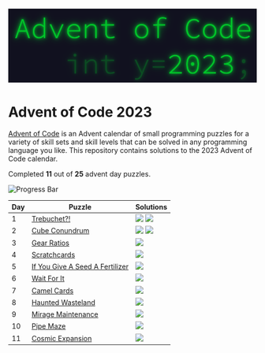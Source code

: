 <p align="center">
    <img alt="Advent of Code 2023 Logo" src="docs/img/logo.png" width=600 />
</p>

# Advent of Code 2023

[Advent of Code](https://adventofcode.com) is an Advent calendar of small programming puzzles for a variety of skill sets and skill levels that can be solved in any programming language you like. This repository contains solutions to the 2023 Advent of Code calendar.

Completed **11** out of **25** advent day puzzles.

![Progress Bar](https://progress-bar.dev/44)

Day | Puzzle | Solutions
--- | --- | ---
1 | [Trebuchet?!](https://adventofcode.com/2023/day/1) | [![](https://img.shields.io/badge/go-00ADD8?style=for-the-badge&logo=go&logoColor=FFFFFF)](Day0x01/go/main.go) [![](https://img.shields.io/badge/rust-000000?style=for-the-badge&logo=rust&logoColor=FFFFFF)](Day0x01/rust/src/main.rs)
2 | [Cube Conundrum](https://adventofcode.com/2023/day/2) | [![](https://img.shields.io/badge/go-00ADD8?style=for-the-badge&logo=go&logoColor=FFFFFF)](Day0x02/go/main.go) [![](https://img.shields.io/badge/rust-000000?style=for-the-badge&logo=rust&logoColor=FFFFFF)](Day0x02/rust/src/main.rs)
3 | [Gear Ratios](https://adventofcode.com/2023/day/3) | [![](https://img.shields.io/badge/rust-000000?style=for-the-badge&logo=rust&logoColor=FFFFFF)](Day0x03/rust/src/main.rs)
4 | [Scratchcards](https://adventofcode.com/2023/day/4) | [![](https://img.shields.io/badge/rust-000000?style=for-the-badge&logo=rust&logoColor=FFFFFF)](Day0x04/rust/src/main.rs)
5 | [If You Give A Seed A Fertilizer](https://adventofcode.com/2023/day/5) | [![](https://img.shields.io/badge/rust-000000?style=for-the-badge&logo=rust&logoColor=FFFFFF)](Day0x05/rust/src/main.rs)
6 | [Wait For It](https://adventofcode.com/2023/day/6) | [![](https://img.shields.io/badge/rust-000000?style=for-the-badge&logo=rust&logoColor=FFFFFF)](Day0x06/rust/src/main.rs)
7 | [Camel Cards](https://adventofcode.com/2023/day/7) | [![](https://img.shields.io/badge/rust-000000?style=for-the-badge&logo=rust&logoColor=FFFFFF)](Day0x07/rust/src/main.rs)
8 | [Haunted Wasteland](https://adventofcode.com/2023/day/8) | [![](https://img.shields.io/badge/rust-000000?style=for-the-badge&logo=rust&logoColor=FFFFFF)](Day0x08/rust/src/main.rs)
9 | [Mirage Maintenance](https://adventofcode.com/2023/day/9) | [![](https://img.shields.io/badge/rust-000000?style=for-the-badge&logo=rust&logoColor=FFFFFF)](Day0x09/rust/src/main.rs)
10 | [Pipe Maze](https://adventofcode.com/2023/day/10) | [![](https://img.shields.io/badge/rust-000000?style=for-the-badge&logo=rust&logoColor=FFFFFF)](Day0x0A/rust/src/main.rs)
11 | [Cosmic Expansion](https://adventofcode.com/2023/day/11) | [![](https://img.shields.io/badge/rust-000000?style=for-the-badge&logo=rust&logoColor=FFFFFF)](Day0x0B/rust/src/main.rs)
